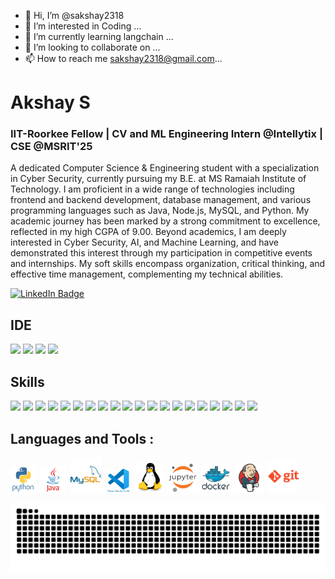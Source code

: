 - 👋 Hi, I’m @sakshay2318
- 👀 I’m interested in Coding ...
- 🌱 I’m currently learning langchain ...
- 💞️ I’m looking to collaborate on ...
- 📫 How to reach me sakshay2318@gmail.com...

<!---
sakshay2318/sakshay2318 is a ✨ special ✨ repository because its `README.md` (this file) appears on your GitHub profile.
You can click the Preview link to take a look at your changes.
--->

<!---
<div id="header" align="center">
  <img src =https://github.com/ashfaq-h/ashfaq-h/assets/32511436/09ab53f0-82c4-4a77-8ea0-46bb3dcd0fb3
</div>

![](https://github.com/ashfaq-h/ashfaq-h/assets/32511436/a75439f1-784e-468f-8fa0-b1036fcfc4ff)
--->
# Akshay S
### IIT-Roorkee Fellow | CV and ML Engineering Intern @Intellytix | CSE @MSRIT'25
A dedicated Computer Science & Engineering student with a specialization in Cyber Security, currently pursuing my B.E. at MS Ramaiah Institute of Technology. I am proficient in a wide range of technologies including frontend and backend development, database management, and various programming languages such as Java, Node.js, MySQL, and Python. My academic journey has been marked by a strong commitment to excellence, reflected in my high CGPA of 9.00. Beyond academics, I am deeply interested in Cyber Security, AI, and Machine Learning, and have demonstrated this interest through my participation in competitive events and internships. My soft skills encompass organization, critical thinking, and effective time management, complementing my technical abilities.

<div id="badges" align="left">
  <a href="https://www.linkedin.com/in/akshay-s-419752229/">
    <img src="https://img.shields.io/badge/LinkedIn-blue?style=for-the-badge&logo=linkedin&logoColor=white" alt="LinkedIn Badge"/>
  </a>
</div>

## IDE
![](https://img.shields.io/badge/Colab-F9AB00?style=for-the-badge&logo=googlecolab&color=525252) ![](https://img.shields.io/badge/VSCode-0078D4?style=for-the-badge&logo=visual%20studio%20code&logoColor=white)
![](https://img.shields.io/badge/Android_Studio-3DDC84?style=for-the-badge&logo=android-studio&logoColor=white) ![](https://img.shields.io/badge/PyCharm-000000.svg?&style=for-the-badge&logo=PyCharm&logoColor=white)

## Skills
![](https://img.shields.io/badge/Python-FFD43B?style=for-the-badge&logo=python&logoColor=blue) ![](https://img.shields.io/badge/Numpy-777BB4?style=for-the-badge&logo=numpy&logoColor=white) ![](https://img.shields.io/badge/Pandas-2C2D72?style=for-the-badge&logo=pandas&logoColor=white) ![](https://img.shields.io/badge/scikit_learn-F7931E?style=for-the-badge&logo=scikit-learn&logoColor=white) ![](https://img.shields.io/badge/Keras-FF0000?style=for-the-badge&logo=keras&logoColor=white) ![](https://img.shields.io/badge/HTML5-E34F26?style=for-the-badge&logo=html5&logoColor=white) ![](https://img.shields.io/badge/Java-ED8B00?style=for-the-badge&logo=openjdk&logoColor=white) ![](https://img.shields.io/badge/CSS-239120?&style=for-the-badge&logo=css3&logoColor=white) ![](	https://img.shields.io/badge/Node.js-43853D?style=for-the-badge&logo=node.js&logoColor=white) ![](https://img.shields.io/badge/JavaScript-323330?style=for-the-badge&logo=javascript&logoColor=F7DF1E) ![](https://img.shields.io/badge/C%2B%2B-00599C?style=for-the-badge&logo=c%2B%2B&logoColor=white) ![](https://img.shields.io/badge/R-276DC3?style=for-the-badge&logo=r&logoColor=white) ![](https://img.shields.io/badge/Scala-DC322F?style=for-the-badge&logo=scala&logoColor=white) ![](https://img.shields.io/badge/Dart-0175C2?style=for-the-badge&logo=dart&logoColor=white) ![](https://img.shields.io/badge/Shell_Script-121011?style=for-the-badge&logo=gnu-bash&logoColor=white) ![](https://img.shields.io/badge/Spring-6DB33F?style=for-the-badge&logo=spring&logoColor=white) ![](https://img.shields.io/badge/Flask-000000?style=for-the-badge&logo=flask&logoColor=white) ![](https://img.shields.io/badge/Flutter-02569B?style=for-the-badge&logo=flutter&logoColor=white) ![](https://img.shields.io/badge/MySQL-00000F?style=for-the-badge&logo=mysql&logoColor=white) ![](https://img.shields.io/badge/MongoDB-4EA94B?style=for-the-badge&logo=mongodb&logoColor=white)

<!---
## GitHub Streaks
[![GitHub Streak](https://github-readme-streak-stats.herokuapp.com?user=sakshay2318&theme=dark&hide_border=true)](https://git.io/streak-stats)

## GitHub Analytics
[<img height="180em" src="https://github-readme-stats-eight-theta.vercel.app/api?username=sakshay2318&show_icons=true&theme=dark&hide_border=true&include_all_commits=true&count_private=true"/><img height="180em" src="https://github-readme-stats.vercel.app/api/top-langs/?username=sakshay2318&layout=compact&theme=dark&hide_border=true"/> ![](http://github-profile-summary-cards.vercel.app/api/cards/productive-time?username=sakshay2318&show_icons=true&theme=dark&utcOffset=8)](https://github.com/sakshay2318/)

## Courses
[![Static Badge](https://img.shields.io/badge/IBM%20Data%20Science-Specialization-%20?style=flat&logo=coursera&color=blue)](https://www.coursera.org/account/accomplishments/professional-cert/3B5MXKTN9AFW) [![Static Badge](https://img.shields.io/badge/Data%20Science%20with%20Python-Course-%20?style=flat&logo=coursera&color=blue)](https://olympus1.mygreatlearning.com/course_certificate/KQJULHNG)
-->


## Languages and Tools :
<div>
  <img src="https://raw.githubusercontent.com/devicons/devicon/6910f0503efdd315c8f9b858234310c06e04d9c0/icons/python/python-original-wordmark.svg" title="Python" alt="Python" width="40" height="40"/>&nbsp;
  <img src="https://github.com/devicons/devicon/blob/master/icons/java/java-original-wordmark.svg" title="Java" alt="Java" width="40" height="40"/>&nbsp;
  <img src="https://github.com/devicons/devicon/blob/master/icons/mysql/mysql-original-wordmark.svg" title="MySQL"  alt="MySQL" width="50" height="55"/>&nbsp;
  <img src="https://raw.githubusercontent.com/devicons/devicon/6910f0503efdd315c8f9b858234310c06e04d9c0/icons/vscode/vscode-original-wordmark.svg" title="VS Code"  alt="VS Code" width="37" height="37"/>&nbsp;
  <img src="https://raw.githubusercontent.com/devicons/devicon/6910f0503efdd315c8f9b858234310c06e04d9c0/icons/linux/linux-original.svg" title="Linux"  alt="Linux" width="47" height="47"/>&nbsp;
  <img src="https://raw.githubusercontent.com/devicons/devicon/6910f0503efdd315c8f9b858234310c06e04d9c0/icons/jupyter/jupyter-original-wordmark.svg" title="Jupyter"  alt="Jupyter" width="45" height="45"/>&nbsp;
  <img src="https://raw.githubusercontent.com/devicons/devicon/6910f0503efdd315c8f9b858234310c06e04d9c0/icons/docker/docker-original-wordmark.svg" title="Docker"  alt="Docker" width="45" height="45"/>&nbsp;
  <img src="https://raw.githubusercontent.com/devicons/devicon/6910f0503efdd315c8f9b858234310c06e04d9c0/icons/jenkins/jenkins-original.svg" title="Jenkins"  alt="Jenkins" width="45" height="45"/>&nbsp;
  <img src="https://raw.githubusercontent.com/devicons/devicon/6910f0503efdd315c8f9b858234310c06e04d9c0/icons/git/git-plain-wordmark.svg" title="Git" **alt="Git" width="50" height="50"/>
</div>

![Snake animation](https://github.com/ashfaq-h/ashfaq-h/blob/main/assets/github-contribution-grid-snake.svg)
